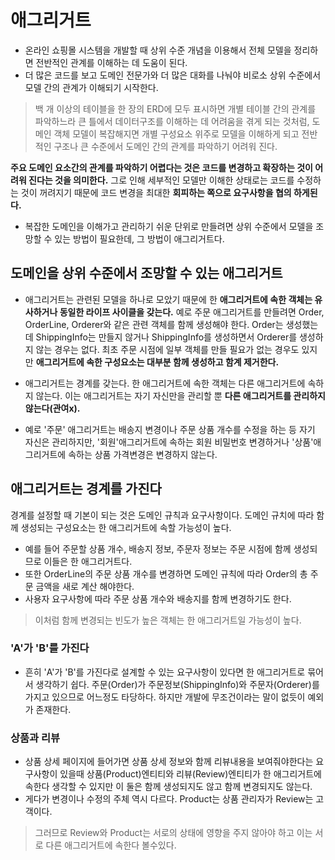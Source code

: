 # 애그리거트 

- 온라인 쇼핑몰 시스템을 개발할 때 상위 수준 개념을 이용해서 전체 모델을 정리하면 전반적인 관계를 이해하는 데 도움이 된다. 
- 더 많은 코드를 보고 도메인 전문가와 더 많은 대화를 나눠야 비로소 상위 수준에서 모델 간의 관계가 이해되기 시작한다. 

> 백 개 이상의 테이블을 한 장의 ERD에 모두 표시하면 개별 테이블 간의 관계를 파악하느라 큰 틀에서 데이터구조를 이해하는 데 어려움을 겪게 되는 것처럼, 도메인 객체 모델이 복잡해지면 개별 구성요소 위주로
> 모델을 이해하게 되고 전반적인 구조나 큰 수준에서 도메인 간의 관계를 파악하기 어려워 진다.

**주요 도메인 요소간의 관계를 파악하기 어렵다는 것은 코드를 변경하고 확장하는 것이 어려워 진다는 것을 의미한다.**
그로 인해 세부적인 모델만 이해한 상태로는 코드를 수정하는 것이 꺼려지기 때문에 코드 변경을 최대한 **회피하는 쪽으로 요구사항을 협의 하게된다.**

- 복잡한 도메인을 이해가고 관리하기 쉬운 단위로 만들려면 상위 수준에서 모델을 조망할 수 있는 방법이 필요한데, 그 방법이 애그리거트다. 

## 도메인을 상위 수준에서 조망할 수 있는 애그리거트 

- 애그리거트는 관련된 모델을 하나로 모았기 때문에 한 **애그리거트에 속한 객체는 유사하거나 동일한 라이프 사이클을 갖는다.** 예로 주문 애그리거트를 만들려면 Order, OrderLine, Orderer와 같은 관련 객체를 함께
생성해야 한다. Order는 생성했는데 ShippingInfo는 만들지 않거나 ShippingInfo를 생성하면서 Orderer를 생성하지 않는 경우는 없다. 최초 주문 시점에 일부 객체를 만들 필요가 없는 경우도 있지만 
**애그리거트에 속한 구성요소는 대부분 함께 생성하고 함계 제거한다.**

- 애그리거트는 경계를 갖는다. 한 애그리거트에 속한 객체는 다른 애그리거트에 속하지 않는다. 이는 애그리거트는 자기 자신만을 관리할 뿐 **다른 애그리거트를 관리하지않는다(관여x).**
- 예로 '주문' 애그리거트는 배송지 변경이나 주문 상품 개수를 수정을 하는 등 자기 자신은 관리하지만, '회원'애그리거트에 속하는 회원 비밀번호 변경하거나 '상품'애그리거트에 속하는 상품 가격변경은 변경하지 않는다.

## 애그리거트는 경계를 가진다
경계를 설정할 때 기본이 되는 것은 도메인 규칙과 요구사항이다. 도메인 규치에 따라 함께 생성되는 구성요소는 한 애그리거트에 속할 가능성이 높다.
- 예를 들어 주문할 상품 개수, 배송지 정보, 주문자 정보는 주문 시점에 함께 생성되므로 이들은 한 애그리거트다. 
- 또한 OrderLine의 주문 상품 개수를 변경하면 도메인 규칙에 따라 Order의 총 주문 금액을 새로 계산 해야한다.
- 사용자 요구사항에 따라 주문 상품 개수와 배송지를 함께 변경하기도 한다. 
> 이처럼 함께 변경되는 빈도가 높은 객체는 한 애그리거트일 가능성이 높다.

### 'A'가 'B'를 가진다
- 흔히 'A'가 'B'를 가진다로 설계할 수 있는 요구사항이 있다면 한 애그리거트로 묶어서 생각하기 쉽다. 주문(Order)가 주문정보(ShippingInfo)와 주문자(Orderer)를 가지고 있으므로 어느정도 타당하다.
하지만 개발에 무조건이라는 말이 없듯이 예외가 존재한다.

### 상품과 리뷰
- 상품 상세 페이지에 들어가면 상품 상세 정보와 함께 리뷰내용을 보여줘야한다는 요구사항이 있을때 상품(Product)엔티티와 리뷰(Review)엔티티가 한 애그리거트에 속한다 생각할 수 있지만 이 둘은 함께 생성되지도
않고 함께 변경되지도 않는다. 
- 게다가 변경이나 수정의 주체 역시 다르다. Product는 상품 관리자가 Review는 고객이다. 
> 그러므로 Review와 Product는 서로의 상태에 영향을 주지 않아야 하고 이는 서로 다른 애그리거트에 속한다 볼수있다. 














